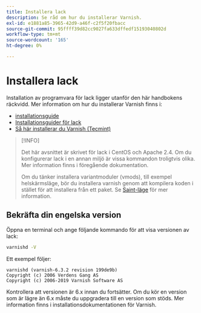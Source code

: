 ```yaml
---
title: Installera lack
description: Se råd om hur du installerar Varnish.
exl-id: e1881a85-3965-42d9-a46f-c2f5f20fbacc
source-git-commit: 95ffff39d82cc9027fa633dffedf15193040802d
workflow-type: tm+mt
source-wordcount: '165'
ht-degree: 0%

---
```


# Installera lack

Installation av programvara för lack ligger utanför den här handbokens räckvidd. Mer information om hur du installerar Varnish finns i:

- [installationsguide](https://www.varnish-software.com/developers/tutorials/installing-varnish-ubuntu/)
- [Installationsguider för lack](https://www.varnish-cache.org/docs)
- [Så här installerar du Varnish (Tecmint)](https://www.tecmint.com/install-varnish-cache-web-accelerator/)

>[!INFO]
>
>Det här avsnittet är skrivet för lack i CentOS och Apache 2.4. Om du konfigurerar lack i en annan miljö är vissa kommandon troligtvis olika. Mer information finns i föregående dokumentation.
>
>Om du tänker installera variantmoduler (vmods), till exempel helskärmsläge, bör du installera varnish genom att kompilera koden i stället för att installera från ett paket. Se [Saint-läge](config-varnish-advanced.md#saint-mode) för mer information.

## Bekräfta din engelska version

Öppna en terminal och ange följande kommando för att visa versionen av lack:

```bash
varnishd -V
```

Ett exempel följer:

```terminal
varnishd (varnish-6.3.2 revision 199de9b)
Copyright (c) 2006 Verdens Gang AS
Copyright (c) 2006-2019 Varnish Software AS
```

Kontrollera att versionen är 6.x innan du fortsätter. Om du kör en version som är lägre än 6.x måste du uppgradera till en version som stöds. Mer information finns i installationsdokumentationen för Varnish.
